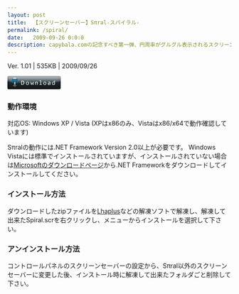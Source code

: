 ```yaml
---
layout: post
title:  【スクリーンセーバー】Sπral-スパイラル-
permalink: /spiral/
date:   2009-09-26 0:0:0
description: capybala.comの記念すべき第一弾、円周率がグルグル表示されるスクリーンセーバーです。中心から渦巻きを描きながら円周率が表示されていきます。
---
```


Ver. 1.01 | 535KB | 2009/09/26

[![Download](/images/dl_button.png)](./downloads/spiral101.zip)

### 動作環境
対応OS: Windows XP / Vista (XPはx86のみ、Vistaはx86/x64で動作確認しています)

Sπralの動作には.NET Framework Version 2.0以上が必要です。 Windows Vistaには標準でインストールされていますが、インストールされていない場合は[Microsoftのダウンロードページ](http://www.microsoft.com/ja-jp/download/details.aspx?id=22)から.NET Frameworkをダウンロードしてインストールしてください。

### インストール方法
ダウンロードしたzipファイルを[Lhaplus](http://www.vector.co.jp/soft/win95/util/se169348.html)などの解凍ソフトで解凍し、解凍して出来たSpiral.scrを右クリックし、メニューからインストールを選択して下さい。

### アンインストール方法
コントロールパネルのスクリーンセーバーの設定から、Sπral以外のスクリーンセーバーに変更した後、インストール時に解凍して出来たフォルダごと削除して下さい。

